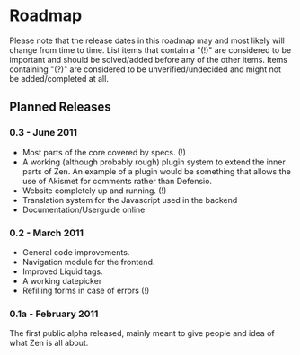 # Roadmap

Please note that the release dates in this roadmap may and most likely will change from
time to time. List items that contain a "(!)" are considered to be important and should
be solved/added before any of the other items. Items containing "(?)" are considered
to be unverified/undecided and might not be added/completed at all.

## Planned Releases

### 0.3 - June 2011

* Most parts of the core covered by specs. (!)
* A working (although probably rough) plugin system to extend the inner parts of Zen. 
An example of a plugin would be something that allows the use of Akismet for comments
rather than Defensio.
* Website completely up and running. (!)
* Translation system for the Javascript used in the backend
* Documentation/Userguide online

### 0.2 - March 2011

* General code improvements.
* Navigation module for the frontend.
* Improved Liquid tags.
* A working datepicker
* Refilling forms in case of errors (!)

### 0.1a - February 2011

The first public alpha released, mainly meant to give people and idea of what Zen is 
all about.
